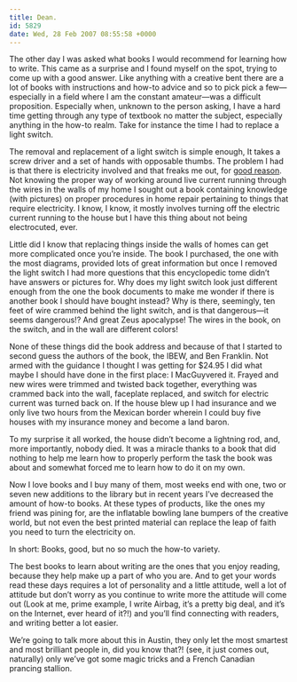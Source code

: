 ```yaml
---
title: Dean.
id: 5829
date: Wed, 28 Feb 2007 08:55:58 +0000
---
```


The other day I was asked what books I would recommend for learning how to write. This came as a surprise and I found myself on the spot, trying to come up with a good answer. Like anything with a creative bent there are a lot of books with instructions and how-to advice and so to pick pick a few—especially in a field where I am the constant amateur—was a difficult proposition. Especially when, unknown to the person asking, I have a hard time getting through any type of textbook no matter the subject, especially anything in the how-to realm. Take for instance the time I had to replace a light switch.  

The removal and replacement of a light switch is simple enough, It takes a screw driver and a set of hands with opposable thumbs. The problem I had is that there is electricity involved and that freaks me out, for [good reason](https://www.airbagindustries.com/archives/airbag/repair.php). Not knowing the proper way of working around live current running through the wires in the walls of my home I sought out a book containing knowledge (with pictures) on proper procedures in home repair pertaining to things that require electricity. I know, I know, it mostly involves turning off the electric current running to the house but I have this thing about not being electrocuted, ever.  

Little did I know that replacing things inside the walls of homes can get more complicated once you’re inside. The book I purchased, the one with the most diagrams, provided lots of great information but once I removed the light switch I had more questions that this encyclopedic tome didn’t have answers or pictures for. Why does my light switch look just different enough from the one the book documents to make me wonder if there is another book I should have bought instead? Why is there, seemingly, ten feet of wire crammed behind the light switch, and is that dangerous—it seems dangerous!? And great Zeus apocalypse! The wires in the book, on the switch, and in the wall are different colors!  

None of these things did the book address and because of that I started to second guess the authors of the book, the <span class="caps">IBEW</span>, and Ben Franklin. Not armed with the guidance I thought I was getting for $24.95 I did what maybe I should have done in the first place: I MacGuyvered it. Frayed and new wires were trimmed and twisted back together, everything was crammed back into the wall, faceplate replaced, and switch for electric current was turned back on. If the house blew up I had insurance and we only live two hours from the Mexican border wherein I could buy five houses with my insurance money and become a land baron.  

To my surprise it all worked, the house didn’t become a lightning rod, and, more importantly, nobody died. It was a miracle thanks to a book that did nothing to help me learn how to properly perform the task the book was about and somewhat forced me to learn how to do it on my own.  

Now I love books and I buy many of them, most weeks end with one, two or seven new additions to the library but in recent years I’ve decreased the amount of how-to books. At these types of products, like the ones my friend was pining for, are the inflatable bowling lane bumpers of the creative world, but not even the best printed material can replace the leap of faith you need to turn the electricity on.  

In short: Books, good, but no so much the how-to variety.  

The best books to learn about writing are the ones that you enjoy reading, because they help make up a part of who you are. And to get your words read these days requires a lot of personality and a little attitude, well a lot of attitude but don’t worry as you continue to write more the attitude will come out (Look at me, prime example, I write Airbag, it’s a pretty big deal, and it’s on the Internet, ever heard of it?!) and you’ll find connecting with readers, and writing better a lot easier.  

We’re going to talk more about this in Austin, they only let the most smartest and most brilliant people in, did you know that?! (see, it just comes out, naturally) only we’ve got some magic tricks and a French Canadian prancing stallion.





